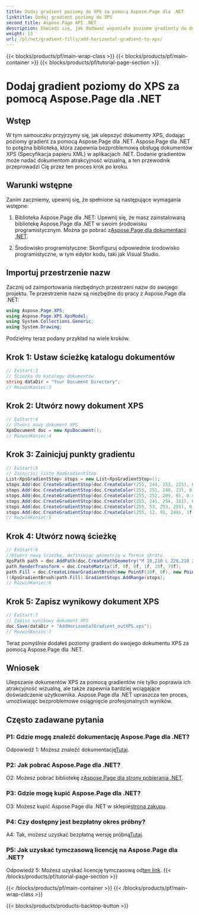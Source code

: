 ```yaml
---
title: Dodaj gradient poziomy do XPS za pomocą Aspose.Page dla .NET
linktitle: Dodaj gradient poziomy do XPS
second_title: Aspose.Page API .NET
description: Dowiedz się, jak dodawać wspaniałe poziome gradienty do dokumentów XPS za pomocą Aspose.Page dla .NET. Bez wysiłku podnieś atrakcyjność wizualną.
weight: 13
url: /pl/net/gradient-fills/add-horizontal-gradient-to-xps/
---
```


{{< blocks/products/pf/main-wrap-class >}}
{{< blocks/products/pf/main-container >}}
{{< blocks/products/pf/tutorial-page-section >}}

# Dodaj gradient poziomy do XPS za pomocą Aspose.Page dla .NET

## Wstęp

W tym samouczku przyjrzymy się, jak ulepszyć dokumenty XPS, dodając poziomy gradient za pomocą Aspose.Page dla .NET. Aspose.Page dla .NET to potężna biblioteka, która zapewnia bezproblemową obsługę dokumentów XPS (Specyfikacja papieru XML) w aplikacjach .NET. Dodanie gradientów może nadać dokumentom atrakcyjność wizualną, a ten przewodnik przeprowadzi Cię przez ten proces krok po kroku.

## Warunki wstępne

Zanim zaczniemy, upewnij się, że spełnione są następujące wymagania wstępne:

1.  Biblioteka Aspose.Page dla .NET: Upewnij się, że masz zainstalowaną bibliotekę Aspose.Page dla .NET w swoim środowisku programistycznym. Można go pobrać z[Aspose.Page dla dokumentacji .NET](https://reference.aspose.com/page/net/).

2. Środowisko programistyczne: Skonfiguruj odpowiednie środowisko programistyczne, w tym edytor kodu, taki jak Visual Studio.

## Importuj przestrzenie nazw

Zacznij od zaimportowania niezbędnych przestrzeni nazw do swojego projektu. Te przestrzenie nazw są niezbędne do pracy z Aspose.Page dla .NET:

```csharp
using Aspose.Page.XPS;
using Aspose.Page.XPS.XpsModel;
using System.Collections.Generic;
using System.Drawing;
```

Podzielmy teraz podany przykład na wiele kroków.

## Krok 1: Ustaw ścieżkę katalogu dokumentów

```csharp
// ExStart:3
// Ścieżka do katalogu dokumentów.
string dataDir = "Your Document Directory";
// RozwińKoniec:3
```

## Krok 2: Utwórz nowy dokument XPS

```csharp
// ExStart:4
// Utwórz nowy dokument XPS
XpsDocument doc = new XpsDocument();
// RozwińKoniec:4
```

## Krok 3: Zainicjuj punkty gradientu

```csharp
// ExStart:5
// Zainicjuj listę XpsGradientStop
List<XpsGradientStop> stops = new List<XpsGradientStop>();
stops.Add(doc.CreateGradientStop(doc.CreateColor(255, 244, 253, 225), 0.0673828f));
stops.Add(doc.CreateGradientStop(doc.CreateColor(255, 251, 240, 23), 0.314453f));
stops.Add(doc.CreateGradientStop(doc.CreateColor(255, 252, 209, 0), 0.482422f));
stops.Add(doc.CreateGradientStop(doc.CreateColor(255, 241, 254, 161), 0.634766f));
stops.Add(doc.CreateGradientStop(doc.CreateColor(255, 53, 253, 255), 0.915039f));
stops.Add(doc.CreateGradientStop(doc.CreateColor(255, 12, 91, 248), 1f));
// RozwińKoniec:5
```

## Krok 4: Utwórz nową ścieżkę

```csharp
// ExStart:6
//Utwórz nową ścieżkę, definiując geometrię w formie skrótu
XpsPath path = doc.AddPath(doc.CreatePathGeometry("M 10,210 L 228,210 228,300 10,300"));
path.RenderTransform = doc.CreateMatrix(1f, 0f, 0f, 1f, 20f, 70f);
path.Fill = doc.CreateLinearGradientBrush(new PointF(10f, 0f), new PointF(228f, 0f));
((XpsGradientBrush)path.Fill).GradientStops.AddRange(stops);
// RozwińKoniec:6
```

## Krok 5: Zapisz wynikowy dokument XPS

```csharp
// ExStart:7
// Zapisz wynikowy dokument XPS
doc.Save(dataDir + "AddHorizontalGradient_outXPS.xps");
// RozwińKoniec:7
```

Teraz pomyślnie dodałeś poziomy gradient do swojego dokumentu XPS za pomocą Aspose.Page dla .NET.

## Wniosek

Ulepszanie dokumentów XPS za pomocą gradientów nie tylko poprawia ich atrakcyjność wizualną, ale także zapewnia bardziej wciągające doświadczenie użytkownika. Aspose.Page dla .NET upraszcza ten proces, umożliwiając bezproblemowe osiągnięcie profesjonalnych wyników.

## Często zadawane pytania

### P1: Gdzie mogę znaleźć dokumentację Aspose.Page dla .NET?

 Odpowiedź 1: Możesz znaleźć dokumentację[Tutaj](https://reference.aspose.com/page/net/).

### P2: Jak pobrać Aspose.Page dla .NET?

 O2: Możesz pobrać bibliotekę z[Aspose.Page dla strony pobierania .NET](https://releases.aspose.com/page/net/).

### P3: Gdzie mogę kupić Aspose.Page dla .NET?

 O3: Możesz kupić Aspose.Page dla .NET w sklepie[strona zakupu](https://purchase.aspose.com/buy).

### P4: Czy dostępny jest bezpłatny okres próbny?

 A4: Tak, możesz uzyskać bezpłatną wersję próbną[Tutaj](https://releases.aspose.com/).

### P5: Jak uzyskać tymczasową licencję na Aspose.Page dla .NET?

 Odpowiedź 5: Możesz uzyskać licencję tymczasową od[ten link](https://purchase.aspose.com/temporary-license/).
{{< /blocks/products/pf/tutorial-page-section >}}

{{< /blocks/products/pf/main-container >}}
{{< /blocks/products/pf/main-wrap-class >}}

{{< blocks/products/products-backtop-button >}}
